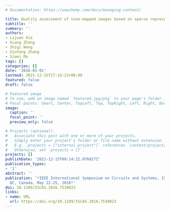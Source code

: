 ```yaml
---
# Documentation: https://wowchemy.com/docs/managing-content/

title: Quality assessment of tone-mapped images based on sparse representation
subtitle: ''
summary: ''
authors:
- Lijuan Xie
- Xiang Zhang
- Shiqi Wang
- Xinfeng Zhang
- Siwei Ma
tags: []
categories: []
date: '2016-01-01'
lastmod: 2021-12-15T17:14:23+08:00
featured: false
draft: false

# Featured image
# To use, add an image named `featured.jpg/png` to your page's folder.
# Focal points: Smart, Center, TopLeft, Top, TopRight, Left, Right, BottomLeft, Bottom, BottomRight.
image:
  caption: ''
  focal_point: ''
  preview_only: false

# Projects (optional).
#   Associate this post with one or more of your projects.
#   Simply enter your project's folder or file name without extension.
#   E.g. `projects = ["internal-project"]` references `content/project/deep-learning/index.md`.
#   Otherwise, set `projects = []`.
projects: []
publishDate: '2021-12-15T09:14:22.076817Z'
publication_types:
- '1'
abstract: ''
publication: '*IEEE International Symposium on Circuits and Systems, ISCAS 2016, Montréal,
  QC, Canada, May 22-25, 2016*'
doi: 10.1109/ISCAS.2016.7539023
links:
- name: URL
  url: https://doi.org/10.1109/ISCAS.2016.7539023
---
```

